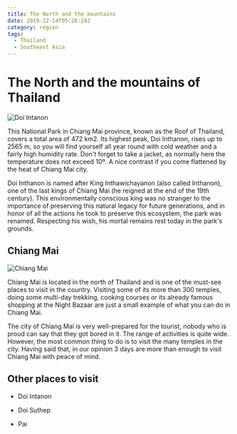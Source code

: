 ```yaml
---
title: The North and the mountains 
date: 2019-12-14T05:28:24Z
category: region
tags:
  - Thailand
  - Southeast Asia
---
```


# The North and the mountains of Thailand

![Doi Intanon](https://upload.wikimedia.org/wikipedia/commons/thumb/1/17/Naphamethinidon%2C_Naphaphonphumisiri_near_summit_of_Doi_Inthanon.jpg/1024px-Naphamethinidon%2C_Naphaphonphumisiri_near_summit_of_Doi_Inthanon.jpg)

This National Park in Chiang Mai province, known as the Roof of Thailand, covers a total area of 472 km2. Its highest peak, Doi Inthanon, rises up to 2565 m, so you will find yourself all year round with cold weather and a fairly high humidity rate. Don't forget to take a jacket, as normally here the temperature does not exceed 10º. A nice contrast if you come flattened by the heat of Chiang Mai city.

Doi Inthanon is named after King Inthawichayanon (also called Inthanon), one of the last kings of Chiang Mai (he reigned at the end of the 19th century). This environmentally conscious king was no stranger to the importance of preserving this natural legacy for future generations, and in honor of all the actions he took to preserve this ecosystem, the park was renamed. Respecting his wish, his mortal remains rest today in the park's grounds.

## Chiang Mai
<WishWidget	country="TH"	city="Chiang Mai"	picture="https://wikitravel.org/upload/shared//4/46/Chiang_Mai_Banner.jpg" label="true"></WishWidget>

![Chiang Mai](https://wikitravel.org/upload/shared//4/46/Chiang_Mai_Banner.jpg)

Chiang Mai is located in the north of Thailand and is one of the must-see places to visit in the country. Visiting some of its more than 300 temples, doing some multi-day trekking, cooking courses or its already famous shopping at the Night Bazaar are just a small example of what you can do in Chiang Mai.

The city of Chiang Mai is very well-prepared for the tourist, nobody who is proud can say that they got bored in it. The range of activities is quite wide. However, the most common thing to do is to visit the many temples in the city. Having said that, in our opinion 3 days are more than enough to visit Chiang Mai with peace of mind.

## Other places to visit

- Doi Intanon <WishWidget	country="TH" city="Chiang Mai" activity="Doi Intanon"></WishWidget>

- Doi Suthep <WishWidget country="TH"	city="Chiang Mai"	activity="Doi Suthep"></WishWidget>

- Pai <WishWidget	country="TH"	city="Pai"	picture="https://wikitravel.org/upload/shared//thumb/e/ec/Huai_Nam_Dang_National_Park.jpg/300px-Huai_Nam_Dang_National_Park.jpg"></WishWidget>
